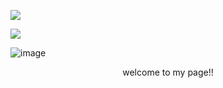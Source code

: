 ![](https://lastfm-recently-played.vercel.app/api?user=bugged_outtt&count=1)

![](https://komarev.com/ghpvc/?username=Gr1m-Reaper&color=red)

![image](https://i.pinimg.com/1200x/70/27/8b/70278bfd4ed71660dabd6c23c1a920e1.jpg)
<p align="center">
welcome to my page!!
